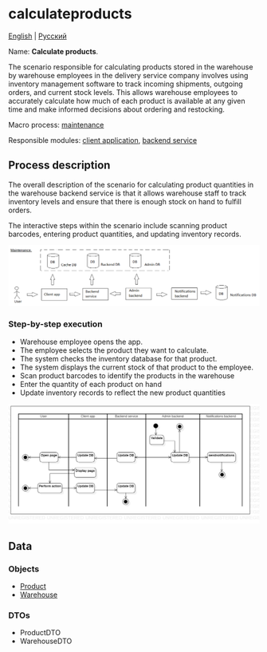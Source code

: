 # calculateproducts

[English](calculateproducts.md) | [Русский](calculateproducts.ru.md)

Name: **Calculate products**.

The scenario responsible for calculating products stored in the warehouse by warehouse employees in the delivery service company involves using inventory management software to track incoming shipments, outgoing orders, and current stock levels. 
This allows warehouse employees to accurately calculate how much of each product is available at any given time and make informed decisions about ordering and restocking.

Macro process: [maintenance](../../macroprocesses/maintenance.md)

Responsible modules: [client application](../../frontend/warehouseclient.md), [backend service](../../backend/warehousebackend.md)

## Process description

The overall description of the scenario for calculating product quantities in the warehouse backend service is that it allows warehouse staff to track inventory levels and ensure that there is enough stock on hand to fulfill orders. 

The interactive steps within the scenario include scanning product barcodes, entering product quantities, and updating inventory records.

![maintenance_overall](../../img/maintenance_overall.png)

### Step-by-step execution

- Warehouse employee opens the app.
- The employee selects the product they want to calculate.
- The system checks the inventory database for that product.
- The system displays the current stock of that product to the employee.
- Scan product barcodes to identify the products in the warehouse
- Enter the quantity of each product on hand
- Update inventory records to reflect the new product quantities

![customer.rateorder](../../img/activitydiagrams/customer.rateorder.png)

## Data

### Objects

- [Product](https://github.com/alexeysp11/workflow-lib/blob/main/docs/Models/Business/Products/Product.md)
- [Warehouse](https://github.com/alexeysp11/workflow-lib/blob/main/docs/Models/Business/InformationSystem/Warehouse.md) 

### DTOs

- ProductDTO
- WarehouseDTO
